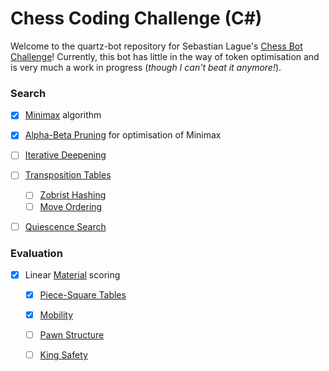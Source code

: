 # Chess Coding Challenge (C#)

Welcome to the quartz-bot repository for Sebastian Lague's [Chess Bot Challenge](https://github.com/SebLague/Chess-Challenge)! Currently, this bot has little in the way of token optimisation and is very much a work in progress (*though I can't beat it anymore!*).

### Search
- [x] [Minimax](https://www.chessprogramming.org/Minimax) algorithm
- [x] [Alpha-Beta Pruning](https://www.chessprogramming.org/Alpha-Beta) for optimisation of Minimax
- [ ] [Iterative Deepening](https://www.chessprogramming.org/Iterative_Deepening) 
- [ ] [Transposition Tables](https://www.chessprogramming.org/Transposition_Table)
  - [ ] [Zobrist Hashing](https://www.chessprogramming.org/Zobrist_Hashing)
  - [ ] [Move Ordering](https://www.chessprogramming.org/Move_Ordering)
- [ ] [Quiescence Search](https://www.chessprogramming.org/Quiescence_Search)


### Evaluation
- [x] Linear [Material](https://www.chessprogramming.org/Material) scoring
  - [x] [Piece-Square Tables](https://www.chessprogramming.org/Piece-Square_Tables)
  - [x] [Mobility](https://www.chessprogramming.org/Mobility)
  - [ ] [Pawn Structure](https://www.chessprogramming.org/Pawn_Structure)
  - [ ] [King Safety](https://www.chessprogramming.org/King_Safety)


